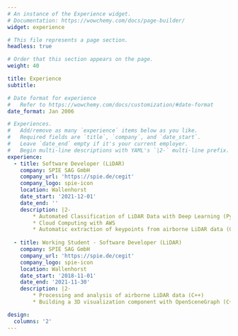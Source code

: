 ```yaml
---
# An instance of the Experience widget.
# Documentation: https://wowchemy.com/docs/page-builder/
widget: experience

# This file represents a page section.
headless: true

# Order that this section appears on the page.
weight: 40

title: Experience
subtitle:

# Date format for experience
#   Refer to https://wowchemy.com/docs/customization/#date-format
date_format: Jan 2006

# Experiences.
#   Add/remove as many `experience` items below as you like.
#   Required fields are `title`, `company`, and `date_start`.
#   Leave `date_end` empty if it's your current employer.
#   Begin multi-line descriptions with YAML's `|2-` multi-line prefix.
experience:
  - title: Software Developer (LiDAR)
    company: SPIE SAG GmbH 
    company_url: 'https://spie.de/cegit'
    company_logo: spie-icon
    location: Wallenhorst
    date_start: '2021-12-01'
    date_end: ''
    description: |2-
        * Automated Classification of LiDAR Data with Deep Learning (Python)
        * Cloud Computing with AWS
        * Automatic extraction of keypoints from airborne LiDAR data (C++)
        
  - title: Working Student - Software Developer (LiDAR)
    company: SPIE SAG GmbH 
    company_url: 'https://spie.de/cegit'
    company_logo: spie-icon
    location: Wallenhorst
    date_start: '2018-11-01'
    date_end: '2021-11-30'
    description: |2-
        * Processing and analysis of airborne LiDAR data (C++)
        * Building a 3D visualization component with OpenSceneGraph (C++)

design:
  columns: '2'
---
```


